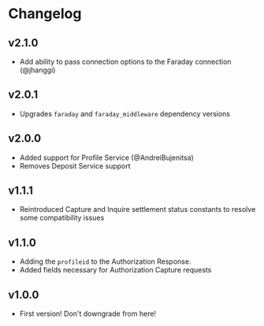 # Changelog

## v2.1.0

* Add ability to pass connection options to the Faraday connection (@jhanggi)

## v2.0.1

* Upgrades `faraday` and `faraday_middleware` dependency versions

## v2.0.0

* Added support for Profile Service (@AndreiBujenitsa)
* Removes Deposit Service support

## v1.1.1

* Reintroduced Capture and Inquire settlement status constants to resolve some compatibility issues

## v1.1.0

* Adding the `profileid` to the Authorization Response.
* Added fields necessary for Authorization Capture requests

## v1.0.0

* First version! Don't downgrade from here!
